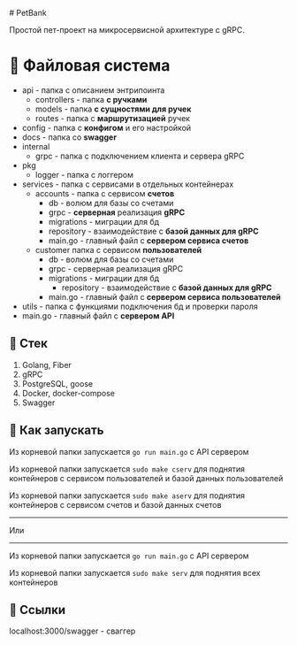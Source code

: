 ﻿﻿# PetBank

Простой пет-проект на микросервисной архитектуре с gRPC.


# 📂 Файловая система

- api - папка с описанием энтрипоинта
	- controllers - папка **с ручками**
	- models - папка **с сущностями для ручек**
	- routes - папка  с **маршрутизацией** ручек
- config - папка с **конфигом** и его настройкой
- docs - папка со **swagger**
- internal
	- grpc - папка с подключением клиента и сервера  gRPC
- pkg
	- logger - папка с логгером
- services - папка с сервисами в отдельных контейнерах
	- accounts - папка с сервисом **счетов**
		- db - волюм для базы со счетами
		- grpc - **серверная** реализация **gRPC**
		- migrations - миграции для бд
		- repository - взаимодействие с **базой данных для gRPC**
		- main.go - главный файл с **сервером сервиса счетов**
	- customer папка с сервисом **пользователей**
		- db - волюм для базы со счетами
		- grpc - серверная реализация gRPC
		- migrations - миграции для бд
			- repository - взаимодействие с **базой данных для gRPC**
		- main.go - главный файл с **сервером сервиса пользователей**
- utils - папка с функциями подключения бд и проверки пароля
- main.go - главный файл с **сервером API**

## 👜 Стек

1. Golang, Fiber
2. gRPC
3. PostgreSQL, goose
4. Docker, docker-compose
5. Swagger

## 🔨 Как запускать

Из корневой папки запускается
`go run main.go`
с API сервером

Из корневой папки запускается
`sudo make cserv`
для поднятия контейнеров с сервисом пользователей и базой данных пользователей

Из корневой папки запускается
`sudo make aserv`
для поднятия контейнеров с сервисом счетов и базой данных счетов

***

Или

*** 
Из корневой папки запускается
`go run main.go`
с API сервером


Из корневой папки запускается
`sudo make serv`
для поднятия всех контейнеров

##  🔗 Ссылки

localhost:3000/swagger - сваггер


